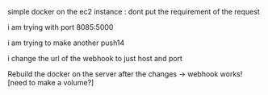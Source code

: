 simple docker on the ec2 instance :
dont put the requirement of the request

i am  trying  with port 8085:5000  

i am trying to make another push14

i change the url of the webhook to just host and port 

Rebuild the docker on the server after the changes -> webhook works! [need to make a volume?]

